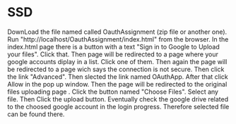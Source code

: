 # SSD

DownLoad the file named called OauthAssignment (zip file or another one).
Run "http://localhost/OauthAssignment/index.html" from the browser.
In the index.html page there is a button with a text "Sign in to Google to Upload your files".
Click that.
Then page will be redirected to a page where your google accounts diplay in a list.
Click one of them.
Then again the page will be redirected to a page wich says the connection is not secure.
Then click the link  "Advanced".
Then slected the link named OAuthApp.
After that click Allow in the pop up window.
Then the page will be redirected to the original files uploading page .
Click the button named "Choose Files".
Select any file.
Then Click the upload button.
Eventually check the google drive related to the choosed google account in the login progress.
Therefore selected file can be found there.
